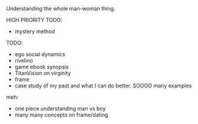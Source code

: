Understanding the whole man-woman thing.

HIGH PRIORITY TODO:
- mystery method

TODO:
- ego social dynamics
- rivelino
- game ebook synopsis
- TitanVision on virginity
- frame
- case study of my past and what I can do better. SOOOO many examples

meh:
- one piece understanding man vs boy
- many many concepts on frame/dating
